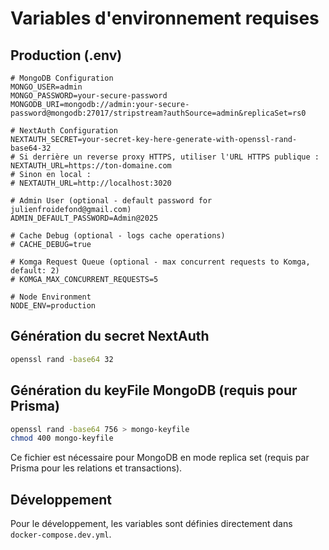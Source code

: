 # Variables d'environnement requises

## Production (.env)
```env
# MongoDB Configuration
MONGO_USER=admin
MONGO_PASSWORD=your-secure-password
MONGODB_URI=mongodb://admin:your-secure-password@mongodb:27017/stripstream?authSource=admin&replicaSet=rs0

# NextAuth Configuration
NEXTAUTH_SECRET=your-secret-key-here-generate-with-openssl-rand-base64-32
# Si derrière un reverse proxy HTTPS, utiliser l'URL HTTPS publique :
NEXTAUTH_URL=https://ton-domaine.com
# Sinon en local :
# NEXTAUTH_URL=http://localhost:3020

# Admin User (optional - default password for julienfroidefond@gmail.com)
ADMIN_DEFAULT_PASSWORD=Admin@2025

# Cache Debug (optional - logs cache operations)
# CACHE_DEBUG=true

# Komga Request Queue (optional - max concurrent requests to Komga, default: 2)
# KOMGA_MAX_CONCURRENT_REQUESTS=5

# Node Environment
NODE_ENV=production
```

## Génération du secret NextAuth
```bash
openssl rand -base64 32
```

## Génération du keyFile MongoDB (requis pour Prisma)
```bash
openssl rand -base64 756 > mongo-keyfile
chmod 400 mongo-keyfile
```

Ce fichier est nécessaire pour MongoDB en mode replica set (requis par Prisma pour les relations et transactions).

## Développement
Pour le développement, les variables sont définies directement dans `docker-compose.dev.yml`.
